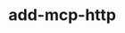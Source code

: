 <!-- echo "# add-mcp-http" >> README.md
git init
git add README.md
git commit -m "first commit"
git branch -M main
git remote add origin https://github.com/whitecalvin/add-mcp-http.git
git push -u origin main -->

# add-mcp-http
